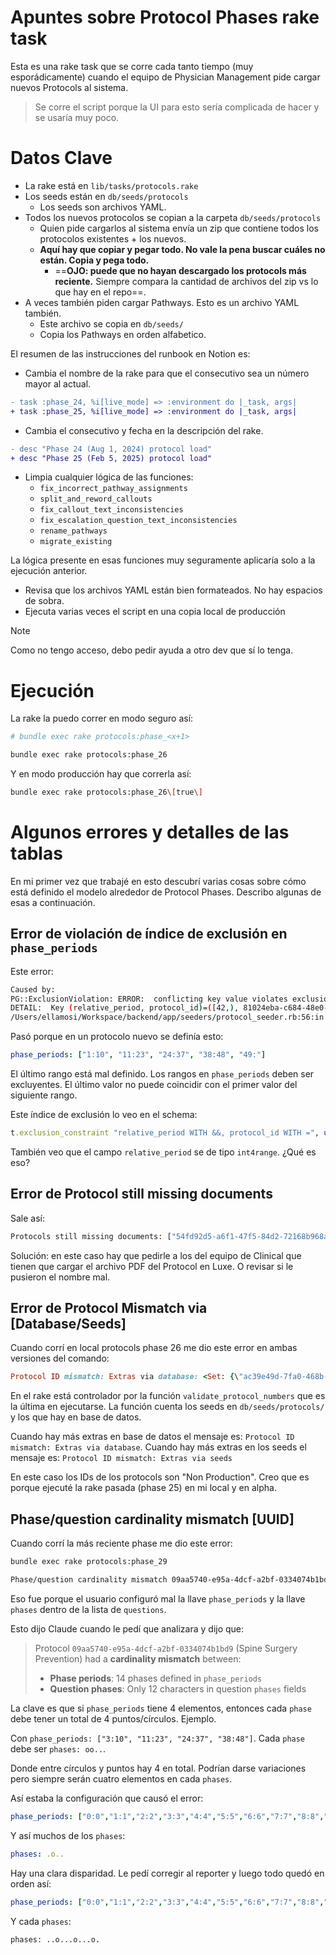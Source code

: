 # Apuntes sobre Protocol Phases rake task

Esta es una rake task que se corre cada tanto tiempo (muy esporádicamente) cuando el equipo de Physician Management pide cargar nuevos Protocols al sistema.

> Se corre el script porque la UI para esto sería complicada de hacer y se usaría muy poco.

# Datos Clave

- La rake está en `lib/tasks/protocols.rake`
- Los seeds están en `db/seeds/protocols`
	- Los seeds son archivos YAML.
- Todos los nuevos protocolos se copian a la carpeta `db/seeds/protocols`
	- Quien pide cargarlos al sistema envía un zip que contiene todos los protocolos existentes + los nuevos.
	- **Aquí hay que copiar y pegar todo. No vale la pena buscar cuáles no están. Copia y pega todo.**
		- ==**OJO: puede que no hayan descargado los protocols más reciente.** Siempre compara la cantidad de archivos del zip vs lo que hay en el repo==.
- A veces también piden cargar Pathways. Esto es un archivo YAML también.
	- Este archivo se copia en `db/seeds/`
	- Copia los Pathways en orden alfabetico.

El resumen de las instrucciones del runbook en Notion es:

- Cambia el nombre de la rake para que el consecutivo sea un número mayor al actual.

```diff
- task :phase_24, %i[live_mode] => :environment do |_task, args|
+ task :phase_25, %i[live_mode] => :environment do |_task, args|
```

- Cambia el consecutivo y fecha en la descripción del rake.

```diff
- desc "Phase 24 (Aug 1, 2024) protocol load"
+ desc "Phase 25 (Feb 5, 2025) protocol load"
```

- Limpia cualquier lógica de las funciones:
	- `fix_incorrect_pathway_assignments`
	- `split_and_reword_callouts`
	- `fix_callout_text_inconsistencies`
	- `fix_escalation_question_text_inconsistencies`
	- `rename_pathways`
	- `migrate_existing`

La lógica presente en esas funciones muy seguramente aplicaría solo a la ejecución anterior.

- Revisa que los archivos YAML están bien formateados. No hay espacios de sobra.
- Ejecuta varias veces el script en una copia local de producción

> [!Note]
> Como no tengo acceso, debo pedir ayuda a otro dev que sí lo tenga.

# Ejecución

La rake la puedo correr en modo seguro así:
```bash
# bundle exec rake protocols:phase_<x+1>

bundle exec rake protocols:phase_26
```

Y en modo producción hay que correrla así:
```bash
bundle exec rake protocols:phase_26\[true\]
```


# Algunos errores y detalles de las tablas

En mi primer vez que trabajé en esto descubrí varias cosas sobre cómo está definido el modelo alrededor de Protocol Phases. Describo algunas de esas a continuación.

## Error de violación de índice de exclusión en `phase_periods`

Este error:
```bash
Caused by:
PG::ExclusionViolation: ERROR:  conflicting key value violates exclusion constraint "protocol_phases_802620237"
DETAIL:  Key (relative_period, protocol_id)=([42,), 81024eba-c684-48e0-bbff-d07c5cac38c0) conflicts with existing key (relative_period, protocol_id)=([38,49), 81024eba-c684-48e0-bbff-d07c5cac38c0).
/Users/ellamosi/Workspace/backend/app/seeders/protocol_seeder.rb:56:in `seed'
```

Pasó porque en un protocolo nuevo se definía esto:
```yml
phase_periods: ["1:10", "11:23", "24:37", "38:48", "49:"]
```

El último rango está mal definido. Los rangos en `phase_periods` deben ser excluyentes. El último valor no puede coincidir con el primer valor del siguiente rango.

Este índice de exclusión lo veo en el schema:
```ruby
t.exclusion_constraint "relative_period WITH &&, protocol_id WITH =", using: :gist, name: "protocol_phases_802620237"
```

También veo que el campo `relative_period` se de tipo `int4range`. ¿Qué es eso?

## Error de Protocol still missing documents

Sale así:
```bash
Protocols still missing documents: ["54fd92d5-a6f1-47f5-84d2-72168b968a18", "75d71a38-30fe-4a49-9ec8-44e1321a16df"]
```

Solución: en este caso hay que pedirle a los del equipo de Clinical que tienen que cargar el archivo PDF del Protocol en Luxe. O revisar si le pusieron el nombre mal.

## Error de Protocol Mismatch via [Database/Seeds]

Cuando corrí en local protocols phase 26 me dio este error en ambas versiones del comando:
```ruby
Protocol ID mismatch: Extras via database: <Set: {\"ac39e49d-7fa0-468b-8f9a-be904dac8415\", \"6298c2b5-bdbb-4ae7-830a-ca9a438b19e7\", \"ad43db53-2476-4934-8027-215d587d1088\"}>
```

En el rake está controlador por la función `validate_protocol_numbers` que es la última en ejecutarse. La función cuenta los seeds en `db/seeds/protocols/` y los que hay en base de datos.

Cuando hay más extras en base de datos el mensaje es: `Protocol ID mismatch: Extras via database`. Cuando hay más extras en los seeds el mensaje es: `Protocol ID mismatch: Extras via seeds`

En este caso los IDs de los protocols son "Non Production". Creo que es porque ejecuté la rake pasada (phase 25) en mi local y en alpha.

## Phase/question cardinality mismatch [UUID]

Cuando corrí la más reciente phase me dio este error:
```bash
bundle exec rake protocols:phase_29

Phase/question cardinality mismatch 09aa5740-e95a-4dcf-a2bf-0334074b1bd9
```

Eso fue porque el usuario configuró mal la llave `phase_periods` y la llave `phases` dentro de la lista de `questions`.

Esto dijo Claude cuando le pedí que analizara y dijo que:

> Protocol `09aa5740-e95a-4dcf-a2bf-0334074b1bd9` (Spine Surgery Prevention) had a **cardinality mismatch** between:
> - **Phase periods**: 14 phases defined in `phase_periods`
> - **Question phases**: Only 12 characters in question `phases` fields

La clave es que si `phase_periods` tiene 4 elementos, entonces cada `phase` debe tener un total de 4 puntos/círculos. Ejemplo.

Con `phase_periods: ["3:10", "11:23", "24:37", "38:48"]`. Cada `phase` debe ser `phases: oo..`.

Donde entre círculos y puntos hay 4 en total. Podrían darse variaciones pero siempre serán cuatro elementos en cada `phases`.

Así estaba la configuración que causó el error:
```yaml
phase_periods: ["0:0","1:1","2:2","3:3","4:4","5:5","6:6","7:7","8:8","9:9","10:10","11:11","12:12","13:13"]
```

Y así muchos de los `phases`:
```yml
phases: .o..
```

Hay una clara disparidad. Le pedí corregir al reporter y luego todo quedó en orden así:

```yaml
phase_periods: ["0:0","1:1","2:2","3:3","4:4","5:5","6:6","7:7","8:8","9:9","10:10","11:11"]
```

Y cada `phases`:
```
phases: ..o...o...o.
```

